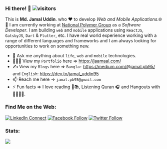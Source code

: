 ### Hi there! 👋 ![visitors](https://visitor-badge.laobi.icu/badge?page_id=jamal-pb95)

This is <b>Md. Jamal Uddin</b>. who :heart: to develop *Web and Mobile Applications*.🌐📲 I am currently working at <a href="" target="_blank">National Polymer Group</a> as a *Software Developer*. I am building `web` and `mobile` applications using `ReactJS`, `GatsbyJS`, `Dart` & `Flutter`, etc. I have real world experience working with a range of different languages and frameworks and I am always looking for opportunities to work on something new.

- 💬 Ask me anything about `life`, `web` and `mobile` technologies.
- 👨🏻‍💻 View my `Portfolio` here => https://jaamaal.com/ 
- ✍ View my `Blogs` here => `Bangla:` https://medium.com/@jamal.pb95/ and `English`: https://dev.to/jamal_uddin95
- 📫 Reach me here => `jamal.pb95@gmail.com` 
- ⚡ Fun facts => I love reading 📖📚, Listening Quran 🎧 and Hangouts with 👨‍👩‍👧‍👦. 

### Find Me on the Web:
[![LinkedIn Connect](https://img.shields.io/badge/%20-Connect-black?color=14171A&labelColor=212121&logo=linkedin&logoColor=fffff0)](https://www.linkedin.com/in/jamal-pb95/)
[![Facebook Follow](https://img.shields.io/badge/%20-Connect-black?color=14171A&labelColor=1976d2&logo=facebook&logoColor=ffffff)](https://www.facebook.com/jamal.pb95/)
[![Twitter Follow](https://img.shields.io/twitter/follow/jamal_uddin95?label=Follow&style=social)](https://twitter.com/jamal_uddin95)

### Stats:
<img align='center' src="https://github-readme-stats.vercel.app/api?username=jamal-pb95&&show_icons=true&title_color=ffffff&icon_color=bb2acf&text_color=daf7dc&bg_color=191919">
